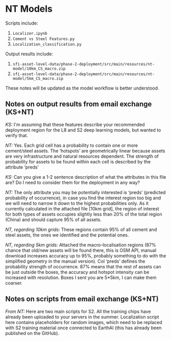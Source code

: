 # NT Models

Scripts include:

1. `Localizer.ipynb`
2. `Cement vs Steel Features.py`
3. `Localization_classification.py`

Output results include:

1. `sfi-asset-level-data/phase-2-deployment/src/main/resources/nt-model/10km_CS_macro.zip`
2. `sfi-asset-level-data/phase-2-deployment/src/main/resources/nt-model/5km_CS_macro.zip`

These notes will be updated as the model workflow is better understood.

## Notes on output results from email exchange (KS+NT)

*KS:* I'm assuming that these features describe your recommended deployment region for the L8 and S2 deep learning models, but wanted to verify that.

*NT:* Yes. Each grid cell has a probability to contain one or more cement/steel assets. The ‘hotspots’ are geometrically linear because assets are very infrastructure and natural resources dependent. The strength of probability for assets to be found within each cell is described by the attribute ‘preds’

*KS:* Can you give a 1-2 sentence description of what the attributes in this file are? Do I need to consider them for the deployment in any way?

*NT:* The only attribute you may be potentially interested is ‘preds’ (predicted probability of occurrence), in case you find the interest region too big and we will need to narrow it down to the highest probabilities only. As it currently calculated in the attached file \[10km grid\], the region of interest for both types of assets occupies slightly less than 20% of the total region (China) and should capture 95% of all assets.

*NT, regarding 10km grids:* These regions contain 95% of all cement and steel assets, the ones we identified and the potential ones.

*NT, regarding 5km grids:* Attached the macro-localisation regions (87% chance that old/new assets will be found there, this is OSM API, manual download increases accuracy up to 95%, probably something to do with the simplified geometry in the manual version). Col ‘preds’ defines the probability strength of occurrence. 87% means that the rest of assets can be just outside the boxes, the accuracy and hotspot intensity can be increased with resolution. Boxes I sent you are 5*5km, I can make them coarser.

## Notes on scripts from email exchange (KS+NT)

*From NT:* Here are two main scripts for S2. All the training chips have already been uploaded to your servers in the summer. Localization script here contains placeholders for random images, which need to be replaced with S2 training material once connected to EarthAI (this has already been published on the GitHub).